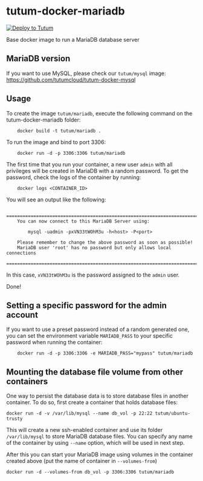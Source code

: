 tutum-docker-mariadb
====================

[![Deploy to Tutum](https://s.tutum.co/deploy-to-tutum.svg)](https://dashboard.tutum.co/stack/deploy/)

Base docker image to run a MariaDB database server


MariaDB version
---------------

If you want to use MySQL, please check our `tutum/mysql` image: https://github.com/tutumcloud/tutum-docker-mysql

Usage
-----

To create the image `tutum/mariadb`, execute the following command on the tutum-docker-mariadb folder:

        docker build -t tutum/mariadb .

To run the image and bind to port 3306:

        docker run -d -p 3306:3306 tutum/mariadb

The first time that you run your container, a new user `admin` with all privileges
will be created in MariaDB with a random password. To get the password, check the logs
of the container by running:

        docker logs <CONTAINER_ID>

You will see an output like the following:

        ========================================================================
        You can now connect to this MariaDB Server using:

            mysql -uadmin -pxVN33tWOhM3u -h<host> -P<port>

        Please remember to change the above password as soon as possible!
        MariaDB user 'root' has no password but only allows local connections
        ========================================================================


In this case, `xVN33tWOhM3u` is the password assigned to the `admin` user.

Done!


Setting a specific password for the admin account
-------------------------------------------------

If you want to use a preset password instead of a random generated one, you can
set the environment variable `MARIADB_PASS` to your specific password when running the container:

        docker run -d -p 3306:3306 -e MARIADB_PASS="mypass" tutum/mariadb


Mounting the database file volume from other containers
------------------------------------------------------

One way to persist the database data is to store database files in another container.
To do so, first create a container that holds database files:

    docker run -d -v /var/lib/mysql --name db_vol -p 22:22 tutum/ubuntu-trusty

This will create a new ssh-enabled container and use its folder `/var/lib/mysql` to store MariaDB database files.
You can specify any name of the container by using `--name` option, which will be used in next step.

After this you can start your MariaDB image using volumes in the container created above (put the name of container in `--volumes-from`)

    docker run -d --volumes-from db_vol -p 3306:3306 tutum/mariadb

